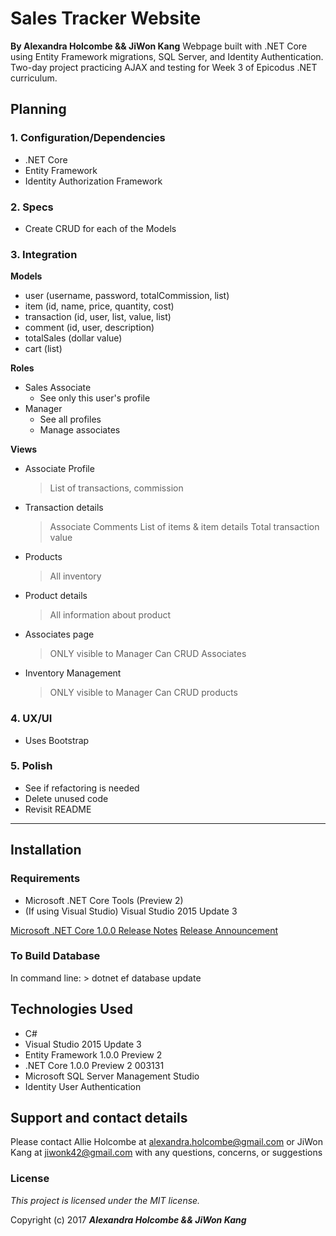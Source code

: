 Sales Tracker Website
=========================

**By Alexandra Holcombe && JiWon Kang**
Webpage built with .NET Core using Entity Framework migrations, SQL Server, and Identity Authentication.  Two-day project practicing AJAX and testing for Week 3 of Epicodus .NET curriculum.

## Planning
### **1.  Configuration/Dependencies**
  * .NET Core
  * Entity Framework
  * Identity Authorization Framework

### **2.  Specs**
  * Create CRUD for each of the Models
  

### **3.  Integration**

 **Models**
  * user (username, password, totalCommission, list<transaction>)
  * item (id, name, price, quantity, cost)
  * transaction (id, user, list<item>, value, list<comment>)
  * comment (id, user, description)
  * totalSales (dollar value)
  * cart (list<item>)

  **Roles**
  * Sales Associate
    - See only this user's profile
  * Manager
    - See all profiles
    - Manage associates

  **Views**
  * Associate Profile
    > List of transactions, commission
  * Transaction details
    > Associate Comments
    > List of items & item details
    > Total transaction value
  * Products
    > All inventory
  * Product details
    > All information about product
  * Associates page
    > ONLY visible to Manager
    > Can CRUD Associates
  * Inventory Management
    > ONLY visible to Manager
    > Can CRUD products

### **4.  UX/UI**
  * Uses Bootstrap

### **5.  Polish**
  * See if refactoring is needed
  * Delete unused code
  * Revisit README

***

## Installation

### Requirements
* Microsoft .NET Core Tools (Preview 2)
* (If using Visual Studio) Visual Studio 2015 Update 3

[Microsoft .NET Core 1.0.0 Release Notes](https://github.com/dotnet/core/blob/master/release-notes/1.0/1.0.0.md)
[Release Announcement](https://blogs.msdn.microsoft.com/dotnet/2016/06/27/announcing-net-core-1-0/)

### To Build Database
In command line:
    > dotnet ef database update


## Technologies Used
* C#
* Visual Studio 2015 Update 3
* Entity Framework 1.0.0 Preview 2
* .NET Core 1.0.0 Preview 2 003131
* Microsoft SQL Server Management Studio
* Identity User Authentication

## Support and contact details
Please contact Allie Holcombe at alexandra.holcombe@gmail.com or JiWon Kang at jiwonk42@gmail.com with any questions, concerns, or suggestions

### License

*This project is licensed under the MIT license.*

Copyright (c) 2017 **_Alexandra Holcombe && JiWon Kang_**
